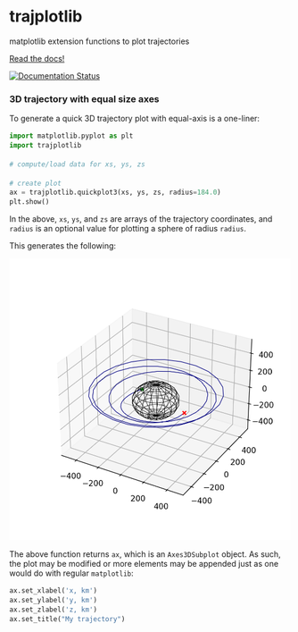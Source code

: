# trajplotlib
matplotlib extension functions to plot trajectories

[Read the docs!](https://trajplotlib.readthedocs.io/en/latest/)

[![Documentation Status](https://readthedocs.org/projects/trajplotlib/badge/?version=latest)](https://trajplotlib.readthedocs.io/en/latest/?badge=latest)

### 3D trajectory with equal size axes

To generate a quick 3D trajectory plot with equal-axis is a one-liner: 

```python
import matplotlib.pyplot as plt
import trajplotlib

# compute/load data for xs, ys, zs

# create plot
ax = trajplotlib.quickplot3(xs, ys, zs, radius=184.0)
plt.show()
```

In the above, `xs`, `ys`, and `zs` are arrays of the trajectory coordinates, and `radius` is an optional value for plotting a sphere of radius `radius`. 

This generates the following: 

<p align="center">
  <img src="./examples/plot3d_example.png" width="550" title="hover text">
</p>

The above function returns `ax`, which is an `Axes3DSubplot` object. As such, the plot may be modified or more elements may be appended just as one would do with regular `matplotlib`: 

```python
ax.set_xlabel('x, km')
ax.set_ylabel('y, km')
ax.set_zlabel('z, km')
ax.set_title("My trajectory")
```
